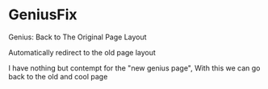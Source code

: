 # GeniusFix
Genius: Back to The Original Page Layout

Automatically redirect to the old page layout

I have nothing but contempt for the "new genius page", With this we can go back to the old and cool page

